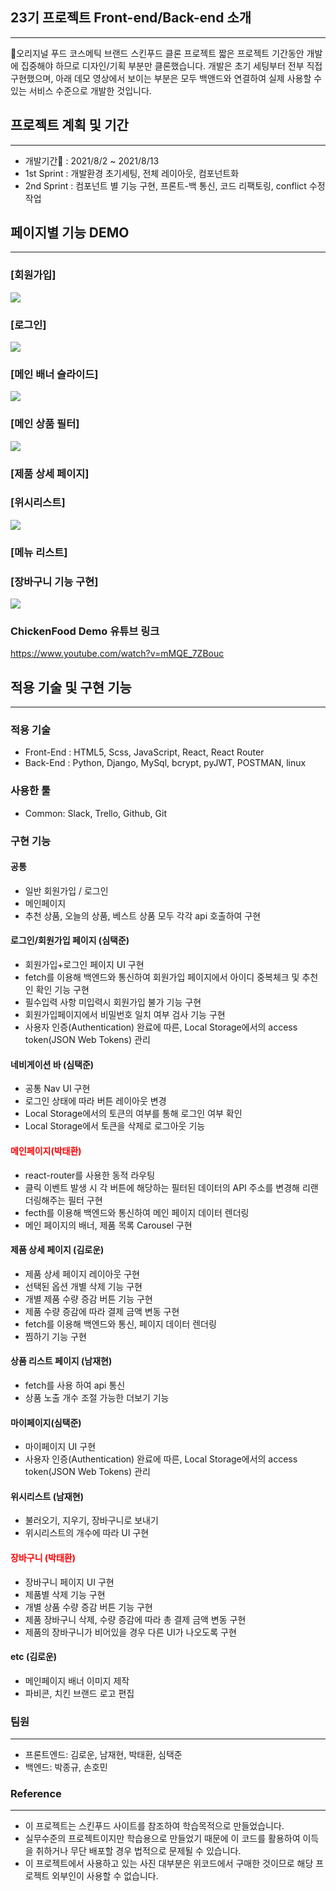 ## 23기 프로젝트 Front-end/Back-end 소개
---
📢오리지널 푸드 코스메틱 브랜드 스킨푸드 클론 프로젝트
짧은 프로젝트 기간동안 개발에 집중해야 하므로 디자인/기획 부분만 클론했습니다.
개발은 초기 세팅부터 전부 직접 구현했으며, 아래 데모 영상에서 보이는 부분은
모두 백앤드와 연결하여 실제 사용할 수 있는 서비스 수준으로 개발한 것입니다.

## 프로젝트 계획 및 기간
---
- 개발기간📆 : 2021/8/2 ~ 2021/8/13
- 1st Sprint : 개발환경 초기세팅, 전체 레이아웃, 컴포넌트화
- 2nd Sprint : 컴포넌트 별 기능 구현, 프론트-백 통신, 코드 리팩토링, conflict 수정 작업

## 페이지별 기능 DEMO
---
### [회원가입]
![](https://i.ibb.co/HHmS9zw/image.gif)
### [로그인]
![](https://i.ibb.co/VSfcNNf/image.gif)
### [메인 배너 슬라이드]
![](https://i.ibb.co/b7Zz4Zc/2.gif)
### [메인 상품 필터]
![](https://i.ibb.co/zxs3VJy/image.gif)
### [제품 상세 페이지]
### [위시리스트]
![](https://i.ibb.co/JKqMtx9/image.gif)
### [메뉴 리스트]
### [장바구니 기능 구현]
![](https://i.ibb.co/bv9BGq9/image.gif)
### ChickenFood Demo 유튜브 링크
https://www.youtube.com/watch?v=mMQE_7ZBouc

## 적용 기술 및 구현 기능
---
### 적용 기술
- Front-End : HTML5, Scss, JavaScript, React, React Router
- Back-End : Python, Django, MySql, bcrypt, pyJWT, POSTMAN, linux
### 사용한 툴
- Common: Slack, Trello, Github, Git

### 구현 기능

####   공통
- 일반 회원가입 / 로그인
- 메인페이지
- 추천 상품, 오늘의 상품, 베스트 상품 모두 각각 api 호출하여 구현
  
####   로그인/회원가입 페이지 (심택준)
- 회원가입+로그인 페이지 UI 구현
- fetch를 이용해 백엔드와 통신하여 회원가입 페이지에서 아이디 중복체크 및 추천인 확인 기능 구현
- 필수입력 사항 미입력시 회원가입 불가 기능 구현
- 회원가입페이지에서 비밀번호 일치 여부 검사 기능 구현
- 사용자 인증(Authentication) 완료에 따른, Local Storage에서의 access token(JSON Web Tokens) 관리

#### 네비게이션 바 (심택준)
- 공통 Nav UI 구현
- 로그인 상태에 따라 버튼 레이아웃 변경
- Local Storage에서의 토큰의 여부를 통해 로그인 여부 확인
- Local Storage에서 토큰을 삭제로 로그아웃 기능

#### <span style='color:red'>메인페이지(박태환)</span>
- react-router를 사용한 동적 라우팅
- 클릭 이벤트 발생 시 각 버튼에 해당하는 필터된 데이터의 API 주소를 변경해 리랜더링해주는 필터 구현
- fecth를 이용해 백엔드와 통신하여 메인 페이지 데이터 렌더링
- 메인 페이지의 배너, 제품 목록  Carousel 구현

#### 제품 상세 페이지 (김로운)
- 제품 상세 페이지 레이아웃 구현
- 선택된 옵션 개별 삭제 기능 구현
- 개별 제품 수량 증감 버튼 기능 구현
- 제품 수량 증감에 따라 결제 금액 변동 구현
- fetch를 이용해 백엔드와 통신, 페이지 데이터 렌더링
- 찜하기 기능 구현

#### 상품 리스트 페이지 (남재현)
- fetch를 사용 하여 api 통신
- 상품 노출 개수 조절 가능한 더보기 기능
  
####   마이페이지(심택준)
- 마이페이지 UI 구현
- 사용자 인증(Authentication) 완료에 따른, Local Storage에서의 access token(JSON Web Tokens) 관리
  
####   위시리스트 (남재현)
- 불러오기, 지우기, 장바구니로 보내기
- 위시리스트의 개수에 따라 UI 구현

#### <span style='color:red'>장바구니 (박태환)</span>
- 장바구니 페이지 UI 구현
- 제품별 삭제 기능 구현
- 개별 상품 수량 증감 버튼 기능 구현
- 제품 장바구니 삭제, 수량 증감에 따라 총 결제 금액 변동 구현
- 제품의 장바구니가 비어있을 경우 다른 UI가 나오도록 구현

#### etc (김로운)
- 메인페이지 배너 이미지 제작
- 파비콘, 치킨 브랜드 로고 편집

### 팀원
--- 
- 프론트엔드: 김로운, 남재현, 박태환, 심택준
- 백엔드: 박종규, 손호민
### Reference
---
- 이 프로젝트는 스킨푸드 사이트를 참조하여 학습목적으로 만들었습니다.
- 실무수준의 프로젝트이지만 학습용으로 만들었기 때문에 이 코드를 활용하여 이득을 취하거나 무단 배포할 경우 법적으로 문제될 수 있습니다.
- 이 프로젝트에서 사용하고 있는 사진 대부분은 위코드에서 구매한 것이므로 해당 프로젝트 외부인이 사용할 수 없습니다.
